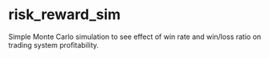 # risk_reward_sim

Simple Monte Carlo simulation to see effect of win rate and win/loss ratio on trading system profitability.
